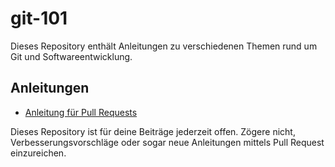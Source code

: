 # git-101

Dieses Repository enthält Anleitungen zu verschiedenen Themen rund um Git und Softwareentwicklung.

## Anleitungen

- [Anleitung für Pull Requests](pull-request-guide/README.md)

Dieses Repository ist für deine Beiträge jederzeit offen. Zögere nicht, Verbesserungsvorschläge oder sogar neue Anleitungen mittels Pull Request einzureichen.
